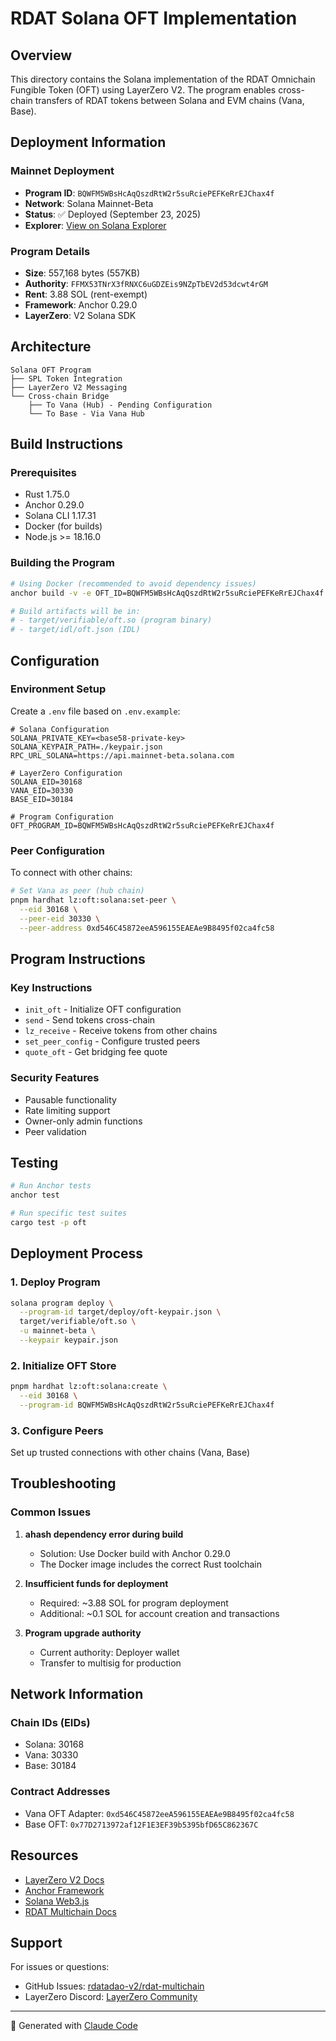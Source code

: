 # RDAT Solana OFT Implementation

## Overview

This directory contains the Solana implementation of the RDAT Omnichain Fungible Token (OFT) using LayerZero V2. The program enables cross-chain transfers of RDAT tokens between Solana and EVM chains (Vana, Base).

## Deployment Information

### Mainnet Deployment
- **Program ID**: `BQWFM5WBsHcAqQszdRtW2r5suRciePEFKeRrEJChax4f`
- **Network**: Solana Mainnet-Beta
- **Status**: ✅ Deployed (September 23, 2025)
- **Explorer**: [View on Solana Explorer](https://explorer.solana.com/address/BQWFM5WBsHcAqQszdRtW2r5suRciePEFKeRrEJChax4f)

### Program Details
- **Size**: 557,168 bytes (557KB)
- **Authority**: `FFMX53TNrX3fRNXC6uGDZEis9NZpTbEV2d53dcwt4rGM`
- **Rent**: 3.88 SOL (rent-exempt)
- **Framework**: Anchor 0.29.0
- **LayerZero**: V2 Solana SDK

## Architecture

```
Solana OFT Program
├── SPL Token Integration
├── LayerZero V2 Messaging
└── Cross-chain Bridge
    ├── To Vana (Hub) - Pending Configuration
    └── To Base - Via Vana Hub
```

## Build Instructions

### Prerequisites
- Rust 1.75.0
- Anchor 0.29.0
- Solana CLI 1.17.31
- Docker (for builds)
- Node.js >= 18.16.0

### Building the Program

```bash
# Using Docker (recommended to avoid dependency issues)
anchor build -v -e OFT_ID=BQWFM5WBsHcAqQszdRtW2r5suRciePEFKeRrEJChax4f

# Build artifacts will be in:
# - target/verifiable/oft.so (program binary)
# - target/idl/oft.json (IDL)
```

## Configuration

### Environment Setup
Create a `.env` file based on `.env.example`:

```env
# Solana Configuration
SOLANA_PRIVATE_KEY=<base58-private-key>
SOLANA_KEYPAIR_PATH=./keypair.json
RPC_URL_SOLANA=https://api.mainnet-beta.solana.com

# LayerZero Configuration
SOLANA_EID=30168
VANA_EID=30330
BASE_EID=30184

# Program Configuration
OFT_PROGRAM_ID=BQWFM5WBsHcAqQszdRtW2r5suRciePEFKeRrEJChax4f
```

### Peer Configuration

To connect with other chains:

```bash
# Set Vana as peer (hub chain)
pnpm hardhat lz:oft:solana:set-peer \
  --eid 30168 \
  --peer-eid 30330 \
  --peer-address 0xd546C45872eeA596155EAEAe9B8495f02ca4fc58
```

## Program Instructions

### Key Instructions
- `init_oft` - Initialize OFT configuration
- `send` - Send tokens cross-chain
- `lz_receive` - Receive tokens from other chains
- `set_peer_config` - Configure trusted peers
- `quote_oft` - Get bridging fee quote

### Security Features
- Pausable functionality
- Rate limiting support
- Owner-only admin functions
- Peer validation

## Testing

```bash
# Run Anchor tests
anchor test

# Run specific test suites
cargo test -p oft
```

## Deployment Process

### 1. Deploy Program
```bash
solana program deploy \
  --program-id target/deploy/oft-keypair.json \
  target/verifiable/oft.so \
  -u mainnet-beta \
  --keypair keypair.json
```

### 2. Initialize OFT Store
```bash
pnpm hardhat lz:oft:solana:create \
  --eid 30168 \
  --program-id BQWFM5WBsHcAqQszdRtW2r5suRciePEFKeRrEJChax4f
```

### 3. Configure Peers
Set up trusted connections with other chains (Vana, Base)

## Troubleshooting

### Common Issues

1. **ahash dependency error during build**
   - Solution: Use Docker build with Anchor 0.29.0
   - The Docker image includes the correct Rust toolchain

2. **Insufficient funds for deployment**
   - Required: ~3.88 SOL for program deployment
   - Additional: ~0.1 SOL for account creation and transactions

3. **Program upgrade authority**
   - Current authority: Deployer wallet
   - Transfer to multisig for production

## Network Information

### Chain IDs (EIDs)
- Solana: 30168
- Vana: 30330
- Base: 30184

### Contract Addresses
- Vana OFT Adapter: `0xd546C45872eeA596155EAEAe9B8495f02ca4fc58`
- Base OFT: `0x77D2713972af12F1E3EF39b5395bfD65C862367C`

## Resources

- [LayerZero V2 Docs](https://docs.layerzero.network/v2)
- [Anchor Framework](https://www.anchor-lang.com/)
- [Solana Web3.js](https://solana-labs.github.io/solana-web3.js/)
- [RDAT Multichain Docs](../README.md)

## Support

For issues or questions:
- GitHub Issues: [rdatadao-v2/rdat-multichain](https://github.com/rdatadao-v2/rdat-multichain)
- LayerZero Discord: [LayerZero Community](https://discord.gg/layerzero)

---

🤖 Generated with [Claude Code](https://claude.ai/code)